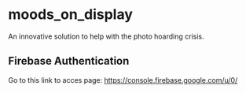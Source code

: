# moods_on_display

An innovative solution to help with the photo hoarding crisis.

## Firebase Authentication

Go to this link to acces page:
https://console.firebase.google.com/u/0/